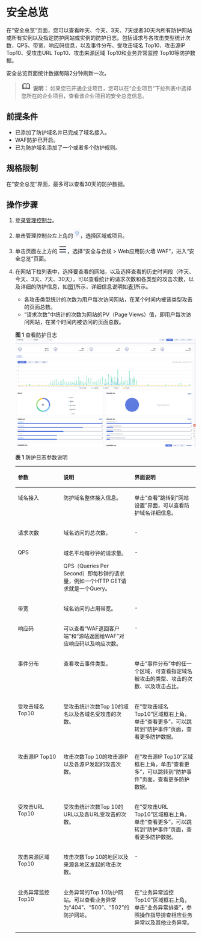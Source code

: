 # 安全总览<a name="waf_01_0021"></a>

在“安全总览“页面，您可以查看昨天、今天、3天、7天或者30天内所有防护网站或所有实例以及指定防护网站或实例的防护日志。包括请求与各攻击类型统计次数，QPS、带宽、响应码信息，以及事件分布、受攻击域名 Top10、攻击源IP Top10、受攻击URL Top10、攻击来源区域 Top10和业务异常监控 Top10等防护数据。

安全总览页面统计数据每隔2分钟刷新一次。

>![](public_sys-resources/icon-note.gif) **说明：** 
>如果您已开通企业项目，您可以在“企业项目“下拉列表中选择您所在的企业项目，查看该企业项目的安全总览信息。

## 前提条件<a name="section2256777914731"></a>

-   已添加了防护域名并已完成了域名接入。
-   WAF防护已开启。
-   已为防护域名添加了一个或者多个防护规则。

## 规格限制<a name="section85381210192217"></a>

在“安全总览“界面，最多可以查看30天的防护数据。

## 操作步骤<a name="section61533550183130"></a>

1.  [登录管理控制台](https://console.huaweicloud.com/?locale=zh-cn)。
2.  单击管理控制台左上角的![](figures/icon-region.jpg)，选择区域或项目。
3.  单击页面左上方的![](figures/icon-Service-1.png)，选择“安全与合规  \>  Web应用防火墙 WAF“，进入“安全总览“页面。
4.  在网站下拉列表中，选择要查看的网站，以及选择查看的历史时间段（昨天、今天、3天、7天、30天），可以查看统计的请求次数和各类型的攻击次数，以及详细的防护信息，如[图1](#fig11493115019718)所示，详细信息说明如[表1](#table6493750771)所示。

    -   各攻击类型统计的次数为用户每次访问网站，在某个时间内被该类型攻击的页面总数。
    -   “请求次数“中统计的次数为网站的PV（Page Views）值，即用户每次访问网站，在某个时间内被访问的页面总数。

    **图 1**  查看防护日志<a name="fig11493115019718"></a>  
    ![](figures/查看防护日志.png "查看防护日志")

    **表 1**  防护日志参数说明

    <a name="table6493750771"></a>
    <table><thead align="left"><tr id="row144931550072"><th class="cellrowborder" valign="top" width="25.81258125812581%" id="mcps1.2.4.1.1"><p id="p44936504714"><a name="p44936504714"></a><a name="p44936504714"></a>参数</p>
    </th>
    <th class="cellrowborder" valign="top" width="38.033803380338036%" id="mcps1.2.4.1.2"><p id="p174941450374"><a name="p174941450374"></a><a name="p174941450374"></a>说明</p>
    </th>
    <th class="cellrowborder" valign="top" width="36.153615361536154%" id="mcps1.2.4.1.3"><p id="p84941550477"><a name="p84941550477"></a><a name="p84941550477"></a>界面说明</p>
    </th>
    </tr>
    </thead>
    <tbody><tr id="row3927172953019"><td class="cellrowborder" valign="top" width="25.81258125812581%" headers="mcps1.2.4.1.1 "><p id="p109281029103019"><a name="p109281029103019"></a><a name="p109281029103019"></a>域名接入</p>
    </td>
    <td class="cellrowborder" valign="top" width="38.033803380338036%" headers="mcps1.2.4.1.2 "><p id="p5929102912304"><a name="p5929102912304"></a><a name="p5929102912304"></a>防护域名整体接入信息。</p>
    </td>
    <td class="cellrowborder" valign="top" width="36.153615361536154%" headers="mcps1.2.4.1.3 "><p id="p1592982993016"><a name="p1592982993016"></a><a name="p1592982993016"></a>单击<span class="uicontrol" id="uicontrol1953623710311"><a name="uicontrol1953623710311"></a><a name="uicontrol1953623710311"></a>“查看”</span>跳转到<span class="uicontrol" id="uicontrol680918118339"><a name="uicontrol680918118339"></a><a name="uicontrol680918118339"></a>“网站设置”</span>界面，可以查看防护域名详细信息。</p>
    </td>
    </tr>
    <tr id="row204941850875"><td class="cellrowborder" valign="top" width="25.81258125812581%" headers="mcps1.2.4.1.1 "><p id="p164944506714"><a name="p164944506714"></a><a name="p164944506714"></a>请求次数</p>
    </td>
    <td class="cellrowborder" valign="top" width="38.033803380338036%" headers="mcps1.2.4.1.2 "><p id="p12494175010717"><a name="p12494175010717"></a><a name="p12494175010717"></a>域名访问的总次数。</p>
    </td>
    <td class="cellrowborder" valign="top" width="36.153615361536154%" headers="mcps1.2.4.1.3 "><p id="p749445010710"><a name="p749445010710"></a><a name="p749445010710"></a>-</p>
    </td>
    </tr>
    <tr id="row144947501679"><td class="cellrowborder" valign="top" width="25.81258125812581%" headers="mcps1.2.4.1.1 "><p id="p4494175015719"><a name="p4494175015719"></a><a name="p4494175015719"></a>QPS</p>
    </td>
    <td class="cellrowborder" valign="top" width="38.033803380338036%" headers="mcps1.2.4.1.2 "><p id="p749435015715"><a name="p749435015715"></a><a name="p749435015715"></a>域名平均每秒钟的请求量。</p>
    <p id="p981915273235"><a name="p981915273235"></a><a name="p981915273235"></a>QPS（Queries Per Second）即每秒钟的请求量，例如一个HTTP GET请求就是一个Query。</p>
    </td>
    <td class="cellrowborder" valign="top" width="36.153615361536154%" headers="mcps1.2.4.1.3 "><p id="p1749445011719"><a name="p1749445011719"></a><a name="p1749445011719"></a>-</p>
    </td>
    </tr>
    <tr id="row1197294484620"><td class="cellrowborder" valign="top" width="25.81258125812581%" headers="mcps1.2.4.1.1 "><p id="p149731244184612"><a name="p149731244184612"></a><a name="p149731244184612"></a>带宽</p>
    </td>
    <td class="cellrowborder" valign="top" width="38.033803380338036%" headers="mcps1.2.4.1.2 "><p id="p15973644114618"><a name="p15973644114618"></a><a name="p15973644114618"></a>域名访问的占用带宽。</p>
    </td>
    <td class="cellrowborder" valign="top" width="36.153615361536154%" headers="mcps1.2.4.1.3 "><p id="p397354444617"><a name="p397354444617"></a><a name="p397354444617"></a>-</p>
    </td>
    </tr>
    <tr id="row11494125018713"><td class="cellrowborder" valign="top" width="25.81258125812581%" headers="mcps1.2.4.1.1 "><p id="p1649445014710"><a name="p1649445014710"></a><a name="p1649445014710"></a>响应码</p>
    </td>
    <td class="cellrowborder" valign="top" width="38.033803380338036%" headers="mcps1.2.4.1.2 "><p id="p266485916202"><a name="p266485916202"></a><a name="p266485916202"></a>可以查看<span class="parmname" id="parmname1683142042117"><a name="parmname1683142042117"></a><a name="parmname1683142042117"></a>“WAF返回客户端”</span>和<span class="parmname" id="parmname2924641152119"><a name="parmname2924641152119"></a><a name="parmname2924641152119"></a>“源站返回给WAF”</span>对应响应码以及响应次数。</p>
    </td>
    <td class="cellrowborder" valign="top" width="36.153615361536154%" headers="mcps1.2.4.1.3 "><p id="p1949435017713"><a name="p1949435017713"></a><a name="p1949435017713"></a>-</p>
    </td>
    </tr>
    <tr id="row7889152313473"><td class="cellrowborder" valign="top" width="25.81258125812581%" headers="mcps1.2.4.1.1 "><p id="p12534174194712"><a name="p12534174194712"></a><a name="p12534174194712"></a>事件分布</p>
    </td>
    <td class="cellrowborder" valign="top" width="38.033803380338036%" headers="mcps1.2.4.1.2 "><p id="p553484174714"><a name="p553484174714"></a><a name="p553484174714"></a>查看攻击事件类型。</p>
    </td>
    <td class="cellrowborder" valign="top" width="36.153615361536154%" headers="mcps1.2.4.1.3 "><p id="p10840185451515"><a name="p10840185451515"></a><a name="p10840185451515"></a>单击<span class="uicontrol" id="uicontrol1453420413478"><a name="uicontrol1453420413478"></a><a name="uicontrol1453420413478"></a>“事件分布”</span>中的任一个区域，可查看指定域名被攻击的类型、攻击的次数、以及攻击占比。</p>
    </td>
    </tr>
    <tr id="row1793135314713"><td class="cellrowborder" valign="top" width="25.81258125812581%" headers="mcps1.2.4.1.1 "><p id="p1679365324716"><a name="p1679365324716"></a><a name="p1679365324716"></a>受攻击域名 Top10</p>
    </td>
    <td class="cellrowborder" valign="top" width="38.033803380338036%" headers="mcps1.2.4.1.2 "><p id="p108931022145619"><a name="p108931022145619"></a><a name="p108931022145619"></a>受攻击统计次数Top 10的域名以及各域名受攻击的次数。</p>
    </td>
    <td class="cellrowborder" valign="top" width="36.153615361536154%" headers="mcps1.2.4.1.3 "><p id="p175021128175220"><a name="p175021128175220"></a><a name="p175021128175220"></a>在<span class="wintitle" id="wintitle48268487613"><a name="wintitle48268487613"></a><a name="wintitle48268487613"></a>“受攻击域名 Top10”</span>区域框右上角，单击<span class="uicontrol" id="uicontrol14783394719"><a name="uicontrol14783394719"></a><a name="uicontrol14783394719"></a>“查看更多”</span>，可以跳转到<span class="wintitle" id="wintitle11965189389"><a name="wintitle11965189389"></a><a name="wintitle11965189389"></a>“防护事件”</span>页面，查看更多防护数据。</p>
    </td>
    </tr>
    <tr id="row19407205924720"><td class="cellrowborder" valign="top" width="25.81258125812581%" headers="mcps1.2.4.1.1 "><p id="p5407359204717"><a name="p5407359204717"></a><a name="p5407359204717"></a>攻击源IP Top10</p>
    </td>
    <td class="cellrowborder" valign="top" width="38.033803380338036%" headers="mcps1.2.4.1.2 "><p id="p2040745911479"><a name="p2040745911479"></a><a name="p2040745911479"></a>攻击次数Top 10的攻击源IP以及各源IP发起的攻击次数。</p>
    </td>
    <td class="cellrowborder" valign="top" width="36.153615361536154%" headers="mcps1.2.4.1.3 "><p id="p13446131616119"><a name="p13446131616119"></a><a name="p13446131616119"></a>在<span class="wintitle" id="wintitle172091334080"><a name="wintitle172091334080"></a><a name="wintitle172091334080"></a>“攻击源IP Top10”</span>区域框右上角，单击<span class="uicontrol" id="uicontrol1020912341810"><a name="uicontrol1020912341810"></a><a name="uicontrol1020912341810"></a>“查看更多”</span>，可以跳转到<span class="wintitle" id="wintitle02099341282"><a name="wintitle02099341282"></a><a name="wintitle02099341282"></a>“防护事件”</span>页面，查看更多防护数据。</p>
    </td>
    </tr>
    <tr id="row772141254811"><td class="cellrowborder" valign="top" width="25.81258125812581%" headers="mcps1.2.4.1.1 "><p id="p157211812134817"><a name="p157211812134817"></a><a name="p157211812134817"></a>受攻击URL Top10</p>
    </td>
    <td class="cellrowborder" valign="top" width="38.033803380338036%" headers="mcps1.2.4.1.2 "><p id="p1172151215486"><a name="p1172151215486"></a><a name="p1172151215486"></a>受攻击统计次数Top 10的URL以及各URL受攻击的次数。</p>
    </td>
    <td class="cellrowborder" valign="top" width="36.153615361536154%" headers="mcps1.2.4.1.3 "><p id="p13721161234815"><a name="p13721161234815"></a><a name="p13721161234815"></a>在<span class="wintitle" id="wintitle104031737085"><a name="wintitle104031737085"></a><a name="wintitle104031737085"></a>“受攻击URL Top10”</span>区域框右上角，单击<span class="uicontrol" id="uicontrol440311377815"><a name="uicontrol440311377815"></a><a name="uicontrol440311377815"></a>“查看更多”</span>，可以跳转到<span class="wintitle" id="wintitle140312373813"><a name="wintitle140312373813"></a><a name="wintitle140312373813"></a>“防护事件”</span>页面，查看更多防护数据。</p>
    </td>
    </tr>
    <tr id="row43446259480"><td class="cellrowborder" valign="top" width="25.81258125812581%" headers="mcps1.2.4.1.1 "><p id="p3344142515482"><a name="p3344142515482"></a><a name="p3344142515482"></a>攻击来源区域 Top10</p>
    </td>
    <td class="cellrowborder" valign="top" width="38.033803380338036%" headers="mcps1.2.4.1.2 "><p id="p33440253487"><a name="p33440253487"></a><a name="p33440253487"></a>攻击次数Top 10的地区以及来源各地区发起的攻击次数。</p>
    </td>
    <td class="cellrowborder" valign="top" width="36.153615361536154%" headers="mcps1.2.4.1.3 "><p id="p0345325114811"><a name="p0345325114811"></a><a name="p0345325114811"></a>-</p>
    </td>
    </tr>
    <tr id="row115285318502"><td class="cellrowborder" valign="top" width="25.81258125812581%" headers="mcps1.2.4.1.1 "><p id="p155225375014"><a name="p155225375014"></a><a name="p155225375014"></a>业务异常监控 Top10</p>
    </td>
    <td class="cellrowborder" valign="top" width="38.033803380338036%" headers="mcps1.2.4.1.2 "><p id="p1952953125011"><a name="p1952953125011"></a><a name="p1952953125011"></a>业务异常的Top 10防护网站。可以查看业务异常为<span class="parmname" id="parmname6516163521216"><a name="parmname6516163521216"></a><a name="parmname6516163521216"></a>“404”</span>、<span class="parmname" id="parmname12988838111217"><a name="parmname12988838111217"></a><a name="parmname12988838111217"></a>“500”</span>、<span class="parmname" id="parmname14532842131215"><a name="parmname14532842131215"></a><a name="parmname14532842131215"></a>“502”</span>的防护网站。</p>
    </td>
    <td class="cellrowborder" valign="top" width="36.153615361536154%" headers="mcps1.2.4.1.3 "><p id="p45249229915"><a name="p45249229915"></a><a name="p45249229915"></a>在<span class="wintitle" id="wintitle156201438164317"><a name="wintitle156201438164317"></a><a name="wintitle156201438164317"></a>“业务异常监控 Top10”</span>区域框右上角，单击<span class="uicontrol" id="uicontrol20524102212911"><a name="uicontrol20524102212911"></a><a name="uicontrol20524102212911"></a>“业务异常排查”</span>，参照操作指导排查相应业务异常以及其他业务异常。</p>
    </td>
    </tr>
    </tbody>
    </table>


